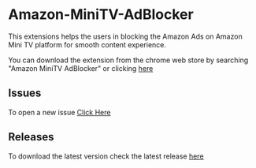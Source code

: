 # Amazon-MiniTV-AdBlocker

This extensions helps the users in blocking the Amazon Ads on Amazon Mini TV platform for smooth content experience.

You can download the extension from the chrome web store by searching "Amazon MiniTV AdBlocker" or clicking [here](https://chrome.google.com/webstore/detail/amazon-minitv-adblocker/nlkkhdidnadclaajbpmhihbeccellili)

## Issues

To open a new issue [Click Here](https://github.com/shmohit2002/Amazon-MiniTV-AdBlocker/issues)

## Releases

To download the latest version check the latest release [here](https://github.com/shmohit2002/Amazon-MiniTV-AdBlocker/releases)
